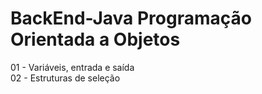 # BackEnd-Java Programação Orientada a Objetos<br>
01 - Variáveis, entrada e saída<br>
02 - Estruturas de seleção<br>
